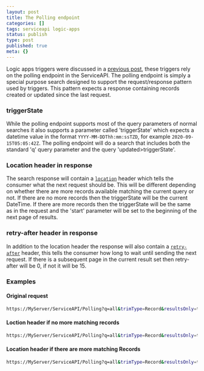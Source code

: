 ```yaml
---
layout: post
title: The Polling endpoint
categories: []
tags: serviceapi logic-apps
status: publish
type: post
published: true
meta: {}
---
```


Logic apps triggers were discussed in a [previous post](http://hprm.info/Logic-Apps-Teams_Integration/), these triggers rely on the polling endpoint in the ServiceAPI. The polling endpoint is simply a special purpose search designed to support the request/response pattern used by triggers. This pattern expects a response containing records created or updated since the last request.

### triggerState

While the polling endpoint supports most of the query parameters of normal searches it also supports a parameter called 'triggerState' which expects a datetime value in the format `YYYY-MM-DDThh:mm:ssTZD`, for example `2020-09-15T05:05:42Z`. The polling endpoint will do a search that includes both the standard 'q' query parameter and the query 'updated>triggerState'.

### Location header in response

The search response will contain a [`location`](https://developer.mozilla.org/en-US/docs/Web/HTTP/Headers/location) header which tells the consumer what the next request should be. This will be different depending on whether there are more records available matching the current query or not. If there are no more records then the triggerState will be the current DateTime. If there are more records then the triggerState will be the same as in the request and the 'start' parameter will be set to the beginning of the next page of results.

### retry-after header in response

In addition to the location header the response will also contain a [`retry-after`](https://developer.mozilla.org/en-US/docs/Web/HTTP/Headers/Retry-After) header, this tells the consumer how long to wait until sending the next request. If there is a subsequent page in the current result set then retry-after will be 0, if not it will be 15.

### Examples

#### Original request

```bash
https://MyServer/ServiceAPI/Polling?q=all&trimType=Record&resultsOnly=true&pageSize=30&triggerState=2020-09-15T05:05:42Z
```

#### Loction header if no more matching records

```bash
https://MyServer/ServiceAPI/Polling?q=all&trimType=Record&resultsOnly=true&pageSize=2&triggerState=2020-09-16T02:25:44Z&start=0
```

#### Location header if there are more matching Records

```bash
https://MyServer/ServiceAPI/Polling?q=all&trimType=Record&resultsOnly=true&pageSize=2&triggerState=2020-09-15T05:05:42Z&start=30`
```
